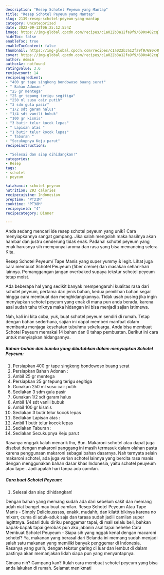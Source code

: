 ```yaml
---
description: "Resep Schotel Peyeum yang Mantap"
title: "Resep Schotel Peyeum yang Mantap"
slug: 2139-resep-schotel-peyeum-yang-mantap
category: Uncategorized
date: 2022-09-12T06:25:12.554Z
image: https://img-global.cpcdn.com/recipes/c1a022b3a12fa9f9/680x482cq70/schotel-peyeum-foto-resep-utama.jpg
hideToc: false
enableToc: true
enableTocContent: false
thumbnail: https://img-global.cpcdn.com/recipes/c1a022b3a12fa9f9/680x482cq70/schotel-peyeum-foto-resep-utama.jpg
cover: https://img-global.cpcdn.com/recipes/c1a022b3a12fa9f9/680x482cq70/schotel-peyeum-foto-resep-utama.jpg
author: Admin
authorAv: notfound
ratingvalue: 3.6
reviewcount: 14
recipeingredient:
- "400 gr tape singkong bondowoso buang serat"
- " Bahan Adonan "
- "25 gr mentega"
- "25 gr tepung terigu segitiga"
- "250 ml susu cair putih"
- "3 sdm gula pasir"
- "1/2 sdt garam halus"
- "1/4 sdt vanili bubuk"
- "100 gr kismis"
- "3 butir telur kocok lepas"
- " Lapisan atas "
- "1 butir telur kocok lepas"
- " Taburan "
- "Secukupnya Keju parut"
recipeinstructions:

- "Selesai dan siap dihidangkan!"
categories:
- Resep
tags:
- schotel
- peyeum

katakunci: schotel peyeum 
nutrition: 293 calories
recipecuisine: Indonesian
preptime: "PT21M"
cooktime: "PT38M"
recipeyield: "4"
recipecategory: Dinner

---
```





Anda sedang mencari ide resep schotel peyeum yang unik? Cara menyiapkannya sangat gampang. Jika salah mengolah maka hasilnya akan hambar dan justru cenderung tidak enak. Padahal schotel peyeum yang enak harusnya sih mempunyai aroma dan rasa yang bisa memancing selera Kita.





Resep Schotel Peyeum/ Tape Manis yang super yummy &amp; legit. Lihat juga cara membuat Schotel Peuyeum (fiber creme) dan masakan sehari-hari lainnya. Pemanggangan jangan overbaked supaya tekstur schotel peyeum tetap moist.

Ada beberapa hal yang sedikit banyak mempengaruhi kualitas rasa dari schotel peyeum, pertama dari jenis bahan, kedua pemilihan bahan segar hingga cara membuat dan menghidangkannya. Tidak usah pusing jika ingin menyiapkan schotel peyeum yang enak di mana pun anda berada, karena asal sudah tahu triknya maka hidangan ini bisa menjadi sajian istimewa.






Nah, kali ini kita coba, yuk, buat schotel peyeum sendiri di rumah. Tetap dengan bahan sederhana, sajian ini dapat memberi manfaat dalam membantu menjaga kesehatan tubuhmu sekeluarga. Anda bisa membuat Schotel Peyeum memakai 14 bahan dan 0 tahap pembuatan. Berikut ini cara untuk menyiapkan hidangannya.

<!--inarticleads1-->

##### Bahan-bahan dan bumbu yang dibutuhkan dalam menyiapkan Schotel Peyeum:

1. Persiapkan 400 gr tape singkong bondowoso buang serat
1. Persiapkan  Bahan Adonan :
1. Ambil 25 gr mentega
1. Persiapkan 25 gr tepung terigu segitiga
1. Gunakan 250 ml susu cair putih
1. Sediakan 3 sdm gula pasir
1. Gunakan 1/2 sdt garam halus
1. Ambil 1/4 sdt vanili bubuk
1. Ambil 100 gr kismis
1. Sediakan 3 butir telur kocok lepas
1. Sediakan  Lapisan atas :
1. Ambil 1 butir telur kocok lepas
1. Sediakan  Taburan :
1. Sediakan Secukupnya Keju parut


Rasanya enggak kalah menarik lho, Bun. Makaroni schotel atau dapat juga disebut dengan makaroni panggang ini masih termasuk dalam olahan pasta karena penggunaan makaroni sebagai bahan dasarnya. Nah ternyata selain makaroni schotel, ada juga varian schotel lainnya yang bercita rasa manis dengan menggunakan bahan dasar khas Indonesia, yaitu schotel peuyeum atau tape.. Jadi apalah hari tanpa ada camilan. 

<!--inarticleads2-->

##### Cara buat Schotel Peyeum:


1. Selesai dan siap dihidangkan!

Dengan bahan yang memang sudah ada dari sebelum sakit dan memang udah niat banget mau buat camilan. Resep Schotel Peyeum Atau Tape Manis - Simply Deliciousssss, enakk, mudahh, dan kilattt bikinya karena no mixerr, cuma di aduk-aduk saja dan taraaa sudah jadiii camilan super legitttnya. Sedari dulu diriku penggemar tapai, di mall selalu beli, bahkan bapak-bapak tapai gerobak pun aku jabanin asal tapai hehehe Cara Membuat Schotel Peuyeum - Siapa sih yang nggak kenal dengan macaroni schotel? Ya, makanan yang berasal dari Belanda ini memang sudah menjadi salah satu makanan yang memiliki banyak penggemar di Indonesia. Rasanya yang gurih, dengan tekstur garing di luar dan lembut di dalam pastinya akan memanjakan lidah siapa pun yang menyantapnya. 

Gimana nih? Gampang kan? Itulah cara membuat schotel peyeum yang bisa anda lakukan di rumah. Selamat menikmati
